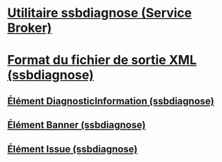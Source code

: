 # [Utilitaire ssbdiagnose (Service Broker)](ssbdiagnose-utility-service-broker.md)
# [Format du fichier de sortie XML (ssbdiagnose)](xml-output-file-format-ssbdiagnose.md)
## [Élément DiagnosticInformation (ssbdiagnose)](diagnosticinformation-element-ssbdiagnose.md)
## [Élément Banner (ssbdiagnose)](banner-element-ssbdiagnose.md)
## [Élément Issue (ssbdiagnose)](issue-element-ssbdiagnose.md)
